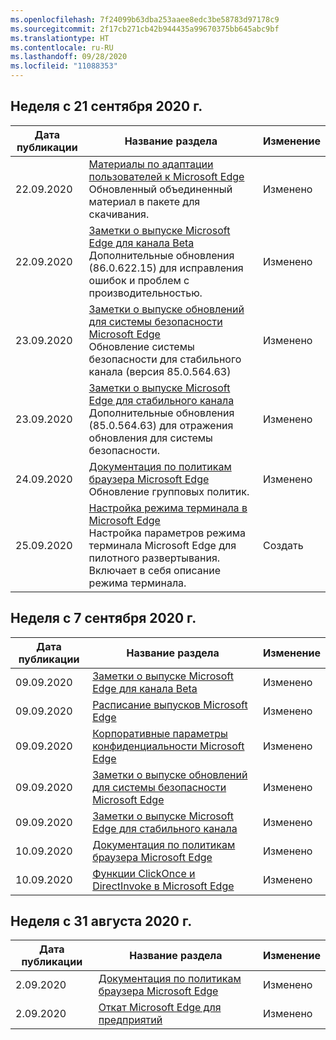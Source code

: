 ```yaml
---
ms.openlocfilehash: 7f24099b63dba253aaee8edc3be58783d97178c9
ms.sourcegitcommit: 2f17cb271cb42b944435a99670375bb645abc9bf
ms.translationtype: HT
ms.contentlocale: ru-RU
ms.lasthandoff: 09/28/2020
ms.locfileid: "11088353"
---
```

<!-- This file is generated automatically each week. Changes made to this file will be overwritten.-->




## Неделя с 21 сентября 2020 г.


| Дата публикации |Название раздела | Изменение |
|------|------------|--------|
| 22.09.2020 | [Материалы по адаптации пользователей к Microsoft Edge](/DeployEdge/microsoft-edge-customer-adoption-kit)<br>Обновленный объединенный материал в пакете для скачивания. | Изменено |
| 22.09.2020 | [Заметки о выпуске Microsoft Edge для канала Beta](/DeployEdge/microsoft-edge-relnote-beta-channel)<br>Дополнительные обновления (86.0.622.15) для исправления ошибок и проблем с производительностью. | Изменено |
| 23.09.2020 | [Заметки о выпуске обновлений для системы безопасности Microsoft Edge](/DeployEdge/microsoft-edge-relnotes-security)<br>Обновление системы безопасности для стабильного канала (версия 85.0.564.63) | Изменено |
| 23.09.2020 | [Заметки о выпуске Microsoft Edge для стабильного канала](/DeployEdge/microsoft-edge-relnote-stable-channel)<br>Дополнительные обновления (85.0.564.63) для отражения обновления для системы безопасности. | Изменено |
| 24.09.2020 | [Документация по политикам браузера Microsoft Edge](/DeployEdge/microsoft-edge-policies)<br>Обновление групповых политик. | Изменено |
| 25.09.2020 | [Настройка режима терминала в Microsoft Edge](/DeployEdge/microsoft-edge-configure-kiosk-mode)<br>Настройка параметров режима терминала Microsoft Edge для пилотного развертывания. Включает в себя описание режима терминала. | Создать |


## Неделя с 7 сентября 2020 г.


| Дата публикации |Название раздела | Изменение |
|------|------------|--------|
| 09.09.2020 | [Заметки о выпуске Microsoft Edge для канала Beta](/DeployEdge/microsoft-edge-relnote-beta-channel) | Изменено |
| 09.09.2020 | [Расписание выпусков Microsoft Edge](/DeployEdge/microsoft-edge-release-schedule) | Изменено |
| 09.09.2020 | [Корпоративные параметры конфиденциальности Microsoft Edge](/DeployEdge/microsoft-edge-enterprise-privacy-settings) | Изменено |
| 09.09.2020 | [Заметки о выпуске обновлений для системы безопасности Microsoft Edge](/DeployEdge/microsoft-edge-relnotes-security) | Изменено |
| 09.09.2020 | [Заметки о выпуске Microsoft Edge для стабильного канала](/DeployEdge/microsoft-edge-relnote-stable-channel) | Изменено |
| 10.09.2020 | [Документация по политикам браузера Microsoft Edge](/DeployEdge/microsoft-edge-policies) | Изменено |
| 10.09.2020 | [Функции ClickOnce и DirectInvoke в Microsoft Edge](/DeployEdge/edge-learn-more-co-di) | Изменено |


## Неделя с 31 августа 2020 г.


| Дата публикации |Название раздела | Изменение |
|------|------------|--------|
| 2.09.2020 | [Документация по политикам браузера Microsoft Edge](/DeployEdge/microsoft-edge-policies) | Изменено |
| 2.09.2020 | [Откат Microsoft Edge для предприятий](/DeployEdge/edge-learnmore-rollback) | Изменено |